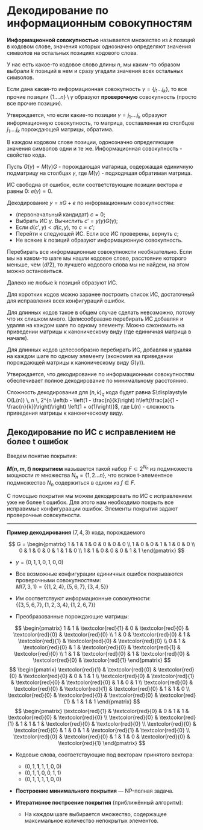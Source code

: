 # Декодирование по информационным совокупностям

**Информационной совокупностью** называется множество из $k$ позиций в кодовом слове, значения которых однозначно определяют значения символов на остальных позициях кодового слова.

У нас есть какое-то кодовое слово длины $n$, мы каким-то образом выбрали $k$ позиций в нем и сразу угадали значения всех остальных символов.

Если дана какая-то информационная совокупность $\gamma = \{j_1...j_k\}$, то все прочие позиции $\{1....n\} \setminus \gamma$ образуют **проверочную** совокупность (просто все прочие позиции).

Утверждается, что если какие-то позиции $\gamma = {j_1....j_k}$ образуют информационную совокупность, то матрица, составленная из столбцов $j_1....j_k$ порождающей матрицы, обратима.

В каждом кодовом слове позиции, одонозначно определяющие значения символов одни и те же. Информационная совокупность - свойство кода.

Пусть $G(\gamma) = M(\gamma)G$ - порождающая матарица, содержащая единичную подматрицу на столбцах $\gamma$, где $M(\gamma)$ - подходящая обратимая матрица.

ИС свободна от ошибок, если соответствующие позиции вектора $e$ равны 0: $e(\gamma) = 0$.

Декодирование $y = xG + e$ по информационным совокупностям:

- (первоначальный кандидат) $c = 0$;
- Выбрать ИС $\gamma$. Вычислить $c' = y(\gamma)G(\gamma)$;
- Если $d(c', y) < d(c, y)$, то $c = c'$;
- Перейти к следующей ИС. Если все ИС проверены, вернуть $c$;
- Не всякие $k$ позиций образуют информационную совокупность.

Перебирать все информационные совокупноксти необязательно. Если мы на каком-то шаге мы нашли кодовое слово, расстояние которого меньше, чем ($d/2$), то лучшего кодового слова мы не найдем, на этом можно остановиться.

Далеко не любые k позиций образуют ИС.

Для коротких кодов можно заранее построить список ИС, достаточный для исправления всех конфигураций ошибок.

Для длинных кодов такое в общем случае сделать невозможно, потому что их слишком много. Целисообраазно перебирать ИС добавляя и удаляя на каждом шаге по одному элементу. Можно сэкономить на приведении матрицы к каноническому виду (где единичная матрица в начале).

Для длинных кодов целесообразно перебирать ИС, добавляя и удаляя на каждом шаге по одному элементу (экономия на приведении порождающей матрицы к каноническому виду $G(\gamma)$).

Утверждается, что декодирование по информационным совокупностям обеспечивает полное декодирование по минимальному расстоянию.

Сложность декодирования для $(n, k)_q$ кода будет равна $\displaystyle O(L(n)) \, n \, 2^{n \left(b - \left(1 - \frac{n}{k}\right) h\left(\frac{a}{1 - \frac{n}{k}}\right)\right) \left(1 + o(1)\right)}$, где L(n) - сложность приведения матрицы к каноническому виду.

## Декодирование по ИС с исправлением не более t ошибок

Введем понятие покрытия:

**$M(n, m, t)$ покрытием** называется такой набор $F \subset 2^{N_n}$ из подмножеств мощности $m$ множества $N_n = \{1, 2 ... n\}$, что всякое t-элементное подмножество $N_n$ содержиться в одном из $f \in F$.

С помощью покрытия мы можем декодировать по ИС с исправлением уже не более t ошибок. Для этого нам необходимо покрыть все исправимые конфигураации ошибок. Элементы покрытия задают проверочные совокупности.

---
**Пример декодирования** $(7, 4, 3)$ кода, порождаемого

$$
G = \begin{pmatrix}
1 & 1 & 1 & 0 & 0 & 0 & 0 \\
1 & 0 & 0 & 1 & 1 & 0 & 0 \\
0 & 1 & 0 & 0 & 1 & 1 & 0 \\
1 & 1 & 0 & 0 & 0 & 1 & 1
\end{pmatrix}
$$

- $y = (0, 1, 1, 0, 1, 0, 0)$

- Все возможные конфигурации единичных ошибок покрываются проверочными совокупностями:  
  $M(7, 3, 1) = \{\{1, 2, 4\}, \{5, 6, 7\}, \{3, 4, 5\}\}$

- Им соответствуют информационные совокупности:  
  $\{\{3, 5, 6, 7\}, \{1, 2, 3, 4\}, \{1, 2, 6, 7\}\}$

- Преобразованные порождающие матрицы:
  
$$
\begin{pmatrix}
1 & 1 & \textcolor{red}{1} & 0 & \textcolor{red}{0} & \textcolor{red}{0} & \textcolor{red}{0} \\
1 & 0 & \textcolor{red}{0} & 1 & \textcolor{red}{1} & \textcolor{red}{0} & \textcolor{red}{0} \\
0 & 1 & \textcolor{red}{0} & 1 & \textcolor{red}{0} & \textcolor{red}{1} & \textcolor{red}{0} \\
1 & 1 & \textcolor{red}{0} & 1 & \textcolor{red}{0} & \textcolor{red}{0} & \textcolor{red}{1}
\end{pmatrix}
$$
$$
\begin{pmatrix}
\textcolor{red}{1} & \textcolor{red}{0} & \textcolor{red}{0} & \textcolor{red}{0} & 0 & 1 & 1 \\
\textcolor{red}{0} & \textcolor{red}{1} & \textcolor{red}{0} & \textcolor{red}{0} & 1 & 0 & 1 \\
\textcolor{red}{0} & \textcolor{red}{0} & \textcolor{red}{1} & \textcolor{red}{0} & 1 & 1 & 0 \\
\textcolor{red}{0} & \textcolor{red}{0} & \textcolor{red}{0} & \textcolor{red}{1} & 1 & 1 & 1
\end{pmatrix}
$$
$$
\begin{pmatrix}
\textcolor{red}{1} & \textcolor{red}{0} & 0 & 1 & 1 & \textcolor{red}{0} & \textcolor{red}{0} \\
\textcolor{red}{0} & \textcolor{red}{1} & 1 & 1 & 1 & \textcolor{red}{0} & \textcolor{red}{0} \\
\textcolor{red}{0} & \textcolor{red}{0} & 1 & 0 & 1 & \textcolor{red}{1} & \textcolor{red}{0} \\
\textcolor{red}{0} & \textcolor{red}{0} & 1 & 1 & 0 & \textcolor{red}{0} & \textcolor{red}{1}
\end{pmatrix}
$$

- Кодовые слова, соответствующие под векторам принятого вектора:
  - $(0, 1, \mathbf{1}, 1, 1, 0, 0)$
  - $(0, 1, 1, 0, 0, 1, 1)$
  - $(0, 1, 1, 1, 1, 0, 0)$

- **Построение минимального покрытия** — NP-полная задача.
- **Итеративное построение покрытия** (приближённый алгоритм):
  - На каждом шаге выбирается множество, содержащее максимальное количество непокрытых элементов.
